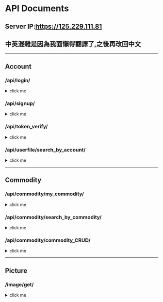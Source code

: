 # API Documents

## Server IP:https://125.229.111.81
## 中英混雜是因為我面懶得翻譯了,之後再改回中文
___

## Account

### /api/login/

<details><summary>click me</summary>

- function
  - to get jwt token.
- method
  - POST
- Request body
```json
{
    "account" : "your account",
    "password" : "your password"
}
```
- Response body
```json
#if login success
{
    "success": true,
    "message": "your jwt token",
    "account": "your account"
}
```
```json
#if account doesn't exist
{
    "success": false,
    "message": "尚未註冊",
    "account": "your account"
}
```
```json
#If the password is incorrect
{
    "success": false,
    "message": "登入失敗",
    "account": "your account"
}
```

</details>

### /api/signup/

<details><summary>click me</summary>

- function
  - to sign up.
- method
  - POST
- Request body
```json
{
    "account":"your account",
    "password":"your password",
    "nickname":"your nickname",
    "mail":"your email address",
    "phone":"your phone number"
}
```
- Response body
```json
#If the registration is successful.
{
    "success": true,
    "message": "註冊成功"
}
```
```json
#If the account has already been registered.
{
    "success": false,
    "message": "帳號已經被註冊"
}
```
```json
#If there is missing information in the requested body.
{
    "success": false,
    "message": "註冊失敗"
}
```

</details>

### /api/token_verify/

<details><summary>click me</summary>

- function
  - Verify the legality of the JWT token, with a validity period of 10 days. As the verification has been performed during acquisition, the existence of the account and password will not be verified here.
- method
  - GET
- Request header
```json
Authorization:your jwt token
```
- Response body
```json
#If the JWT token is within its validity period of 10 days.
{
    "success": true,
    "account": "your account"
}
```
```json
#If the JWT token has expired or the 'Authorization' field cannot be obtained from the header.
{
    "success": false,
    "account": "your account"
}
```

</details>

### /api/userfile/search_by_account/

<details><summary>click me</summary>

- function
  - This API is used to return specified parameters. The query format is "?account={your account name}". If no parameters are provided, it will return all accounts when directly GET "api/userfile/search_by_account". This is for testing purposes only. After formal deployment, access will be restricted to local GET requests only.
- method
  - GET
- Request header
```json
None
```
- Response body
```json
#Return one or multiple user data in the form of an array depending on whether parameters are added.Format as follows.
{
    "id": your id(integer),
    "Account": "your account",
    "Password": "your password(SHA-256)",
    "Name": "your name",
    "Email": "your email",
    "Phonenumber": "your phone number",
    "StudentID": "your StudentID",
    "Introduction": "your Introduction",
    "Favorite": "your Favorite",
    "Profliephoto": "The file path of your personal profilephoto."
}
```

</details>

___

## Commodity

### /api/commodity/my_commodity/

<details><summary>click me</summary>

- function
  - 取得這個帳號的所有商品,需使用jwt
- method
  - GET
- Request header
```json
None
```
- Response body
```json
#Return one or multiple user data in the form of an array.
{
    "id": your id(integer),
    "Launched": launch status,
    "Img1": "name of image(Cannot be NULL)",
    "Img2": "name of image(Can be NULL)",
    "Img3": "name of image(Can be NULL)",
    "Img4": "name of image(Can be NULL)",
    "Img5": "name of image(Can be NULL)",
    "Name": "name of commodity",
    "Deacription": "Deacription",
    "Price": "Price",
    "Amount": "Amount",
    "Position": "Location of the commodity",
    "Account": "Who uploaded this product"
}
```
</details>

### /api/commodity/search_by_commodity/

<details><summary>click me</summary>

- function
  - The usage of this API is the same as "api/userfile/search_by_account".The query format is "?commodity={your commodity name}"
- method
  - GET
- Request header
```json
None
```
- Response body
```json
#Return one or multiple user data in the form of an array depending on whether parameters are added.Format as follows.
{
    "id": your id(integer),
    "Launched": launch status,
    "Img1": "name of image(Cannot be NULL)",
    "Img2": "name of image(Can be NULL)",
    "Img3": "name of image(Can be NULL)",
    "Img4": "name of image(Can be NULL)",
    "Img5": "name of image(Can be NULL)",
    "Name": "name of commodity",
    "Deacription": "Deacription",
    "Price": "Price",
    "Amount": "Amount",
    "Position": "Location of the commodity",
    "Account": "Who uploaded this product"
}
```

</details>

### /api/commodity/commodity_CRUD/

<details><summary>click me</summary>

- function
  - 這支api用來對商品做CRUD,header內必須加上jwt token.
  - 請注意,搜尋和主頁大量獲取商品資訊勿使用此api
  - RUD都需在網址列加上id的參數,格式為"/api/commodity/commodity_CRUD/?id="
- method
  - GET,POST,PUT,DELETE
#### GET
- Request header
```json
Authorization:your jwt token
```
- Response body
```json
#正常情況.
{
    "id": your commodity id(integer),
    "Launched": launch status,
    "Img1": "name of image(Cannot be NULL)",
    "Img2": "name of image(Can be NULL)",
    "Img3": "name of image(Can be NULL)",
    "Img4": "name of image(Can be NULL)",
    "Img5": "name of image(Can be NULL)",
    "Name": "name of commodity",
    "Deacription": "Deacription",
    "Price": "Price",
    "Amount": "Amount",
    "Position": "Location of the commodity",
    "Account": "Who uploaded this product"
}
```
```json
#如果沒有在網址加上id.
{
  "success": false,
  "message": "Please add parameters to the URL."
}
```
```json
#如果無法透過這個id找到商品.
{
  "success": false,
  "message": "can't find commodity with this id"
}
```
```json
#如果這個商品不是你的.
{
  "success": false,
  "message": "this commodity is not yours"
}
```
#### POST
- Request header
```json
Authorization:your jwt token
```
- Request body
```json
{
    "name":"your commodity name",
    "description":"description",
    "price":"your price",
    "amount":"commodity amount",
    "position":"where is your commodity",
    "image":["至少一張圖片","可選","可選","可選","最多五張圖片"]
}
```
- Response body
```json
#If there are no issues with the uploaded data.
{
    "success": true,
    "message": "成功上傳商品"
}
```
```json
#如果POST的資料有缺漏.
{
    "success": false,
    "message": "缺少必要資料"
}
```
#### PUT
- Request header
```json
Authorization:your jwt token
```
- Request body
```json
{
    "name":"your commodity name",
    "description":"description",
    "price":"your price",
    "amount":"commodity amount",
    "position":"where is your commodity",
    "remain_image":["要留下的圖片名稱,請注意不要輸入不存在的檔名","image和remain_image最多總和只能五張圖片","多餘的會從remain_image的最後面開始刪掉"],
    "image":["至少一張圖片","可選","可選","可選","最多五張圖片"]
}
```
- Response body
```json
#If there are no issues with the uploaded data.
{
    "success": true,
    "message": "成功上傳商品"
}
```
```json
#如果POST的資料有缺漏.
{
    "success": false,
    "message": "缺少必要資料"
}
```
```json
#如果這個商品不是你的.
{
  "success": false,
  "message": "this commodity is not yours"
}
```
#### DELETE
- 網址列的id就是要刪除的商品
- Request header
```json
Authorization:your jwt token
```
- Request body
```json
None
```
- Response body
```json
#If there are no issues
{
    "success": true
}
```
```json
#如果無法根據id找到商品.
{
    "success": false,
    "message": "can't find commodity with this id"
}
```
```json
#如果這個商品不是你的.
{
  "success": false,
  "message": "this commodity is not yours"
}
```
</details>

___

## Picture

### /image/get/

<details><summary>click me</summary>

- function
  - This API is used to retrieve images.The query format is "?picture_name={your picture name}".
- method
  - GET
- Request header
```json
None
```
- HttpResponse
```json
#If your image exists, it will return your image. Otherwise, it will report an error.
```
</details>
